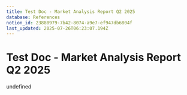 ```yaml
---
title: Test Doc - Market Analysis Report Q2 2025
database: References
notion_id: 23880979-7b42-8074-a9e7-ef947db6804f
last_updated: 2025-07-26T06:23:07.194Z
---
```


# Test Doc - Market Analysis Report Q2 2025

undefined